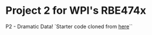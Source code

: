 # Project 2 for WPI's RBE474x
P2 - Dramatic Data!
`Starter code cloned from 
[here](./main_notebook.ipynb)``
